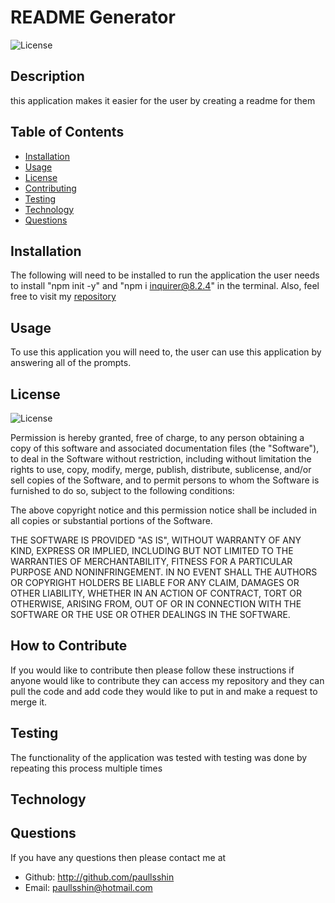 
  # __README Generator__
  ![License](https://img.shields.io/badge/license-MIT-blue.svg)
## Description

this application makes it easier for the user by creating a readme for them

## __Table of Contents__

- [Installation](#installation)
- [Usage](#Usage)
- [License](#License)
- [Contributing](#Contributing)
- [Testing](#Tests)
- [Technology](#Technology)
- [Questions](#Questions)

## __Installation__
The following will need to be installed to run the application the user needs to install "npm init -y" and "npm i inquirer@8.2.4" in the terminal. Also, feel free to visit my [repository](http://github.com/paullsshin/so-you-need-a-readme)

## __Usage__

To use this application you will need to, the user can use this application by answering all of the prompts.


## __License__

![License](https://img.shields.io/badge/license-MIT-blue.svg)

Permission is hereby granted, free of charge, to any person obtaining a copy of this software and associated documentation files (the "Software"), to deal in the Software without restriction, including without limitation the rights to use, copy, modify, merge, publish, distribute, sublicense, and/or sell copies of the Software, and to permit persons to whom the Software is furnished to do so, subject to the following conditions:

The above copyright notice and this permission notice shall be included in all copies or substantial portions of the Software.

THE SOFTWARE IS PROVIDED "AS IS", WITHOUT WARRANTY OF ANY KIND, EXPRESS OR IMPLIED, INCLUDING BUT NOT LIMITED TO THE WARRANTIES OF MERCHANTABILITY, FITNESS FOR A PARTICULAR PURPOSE AND NONINFRINGEMENT. IN NO EVENT SHALL THE AUTHORS OR COPYRIGHT HOLDERS BE LIABLE FOR ANY CLAIM, DAMAGES OR OTHER LIABILITY, WHETHER IN AN ACTION OF CONTRACT, TORT OR OTHERWISE, ARISING FROM, OUT OF OR IN CONNECTION WITH THE SOFTWARE OR THE USE OR OTHER DEALINGS IN THE SOFTWARE.


## __How to Contribute__

If you would like to contribute then please follow these instructions if anyone would like to contribute they can access my repository and they can pull the code and add code they would like to put in and make a request to merge it.

## __Testing__

The functionality of the application was tested with testing was done by repeating this process multiple times

## __Technology__

## __Questions__

If you have any questions then please contact me at 
* Github: http://github.com/paullsshin
* Email: paullsshin@hotmail.com

